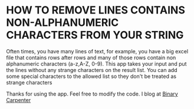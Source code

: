 # HOW TO REMOVE LINES CONTAINS NON-ALPHANUMERIC CHARACTERS FROM YOUR STRING
Often times, you have many lines of text, for example, you have a big excel file that contains rows after rows and many of those rows contain non alphanumeric characters (a-z,A-Z, 0-9). This app takes your input and put the lines without any strange characters on the result list.
You can add some special characters to the allowed list so they don't be treated as strange characters

Thanks for using the app. Feel free to modify the code. I blog at [Binary Carpenter](https://binarycarpenter.com/)
